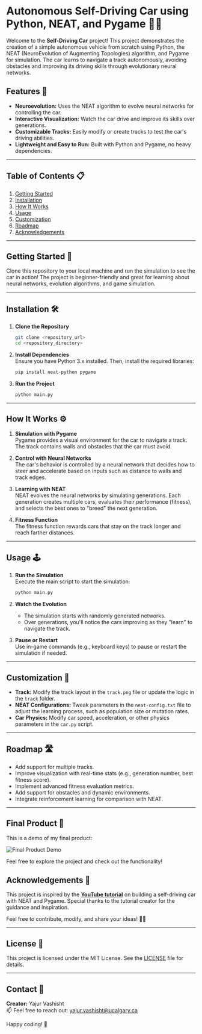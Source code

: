 # Autonomous Self-Driving Car using Python, NEAT, and Pygame 🚗🤖

Welcome to the **Self-Driving Car** project! This project demonstrates the creation of a simple autonomous vehicle from scratch using Python, the NEAT (NeuroEvolution of Augmenting Topologies) algorithm, and Pygame for simulation. The car learns to navigate a track autonomously, avoiding obstacles and improving its driving skills through evolutionary neural networks.

## Features 🎯
- **Neuroevolution:** Uses the NEAT algorithm to evolve neural networks for controlling the car.
- **Interactive Visualization:** Watch the car drive and improve its skills over generations.
- **Customizable Tracks:** Easily modify or create tracks to test the car's driving abilities.
- **Lightweight and Easy to Run:** Built with Python and Pygame, no heavy dependencies.

---

## Table of Contents 📋
1. [Getting Started](#getting-started)
2. [Installation](#installation)
3. [How It Works](#how-it-works)
4. [Usage](#usage)
5. [Customization](#customization)
6. [Roadmap](#roadmap)
7. [Acknowledgements](#acknowledgements)

---

## Getting Started 🚀

Clone this repository to your local machine and run the simulation to see the car in action! The project is beginner-friendly and great for learning about neural networks, evolution algorithms, and game simulation.

---

## Installation 🛠️

1. **Clone the Repository**  
   ```bash
   git clone <repository_url>
   cd <repository_directory>
   ```

2. **Install Dependencies**  
   Ensure you have Python 3.x installed. Then, install the required libraries:
   ```bash
   pip install neat-python pygame
   ```

3. **Run the Project**  
   ```bash
   python main.py
   ```

---

## How It Works ⚙️

1. **Simulation with Pygame**  
   Pygame provides a visual environment for the car to navigate a track. The track contains walls and obstacles that the car must avoid.

2. **Control with Neural Networks**  
   The car's behavior is controlled by a neural network that decides how to steer and accelerate based on inputs such as distance to walls and track edges.

3. **Learning with NEAT**  
   NEAT evolves the neural networks by simulating generations. Each generation creates multiple cars, evaluates their performance (fitness), and selects the best ones to "breed" the next generation.

4. **Fitness Function**  
   The fitness function rewards cars that stay on the track longer and reach farther distances.

---

## Usage 🕹️

1. **Run the Simulation**  
   Execute the main script to start the simulation:
   ```bash
   python main.py
   ```

2. **Watch the Evolution**  
   - The simulation starts with randomly generated networks.
   - Over generations, you'll notice the cars improving as they "learn" to navigate the track.

3. **Pause or Restart**  
   Use in-game commands (e.g., keyboard keys) to pause or restart the simulation if needed.

---

## Customization 🎨

- **Track:** Modify the track layout in the `track.png` file or update the logic in the `track` folder.
- **NEAT Configurations:** Tweak parameters in the `neat-config.txt` file to adjust the learning process, such as population size or mutation rates.
- **Car Physics:** Modify car speed, acceleration, or other physics parameters in the `car.py` script.

---

## Roadmap 🛣️

- Add support for multiple tracks.
- Improve visualization with real-time stats (e.g., generation number, best fitness score).
- Implement advanced fitness evaluation metrics.
- Add support for obstacles and dynamic environments.
- Integrate reinforcement learning for comparison with NEAT.

---

## Final Product 📸

This is a demo of my final product:

![Final Product Demo](assets/FinalProductDemo.gif)

Feel free to explore the project and check out the functionality!

## Acknowledgements 🙏

This project is inspired by the **[YouTube tutorial](https://www.youtube.com/watch?v=JNAtyw_NENo)** on building a self-driving car with NEAT and Pygame. Special thanks to the tutorial creator for the guidance and inspiration.

Feel free to contribute, modify, and share your ideas! 🚗💨

---

## License 📄

This project is licensed under the MIT License. See the [LICENSE](LICENSE) file for details.

---

## Contact 📧

**Creator:** Yajur Vashisht  
📫 Feel free to reach out: yajur.vashisht@ucalgary.ca  

Happy coding! 🚀
